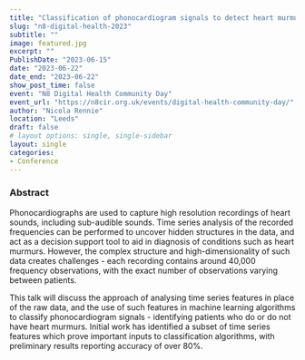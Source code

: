 ```yaml
---
title: "Classification of phonocardiogram signals to detect heart murmurs"
slug: "n8-digital-health-2023"
subtitle: ""
image: featured.jpg
excerpt: ""
PublishDate: "2023-06-15"
date: "2023-06-22"
date_end: "2023-06-22"
show_post_time: false
event: "N8 Digital Health Community Day"
event_url: "https://n8cir.org.uk/events/digital-health-community-day/"
author: "Nicola Rennie"
location: "Leeds"
draft: false
# layout options: single, single-sidebar
layout: single
categories:
- Conference
---
```


### Abstract

Phonocardiographs are used to capture high resolution recordings of heart sounds, including sub-audible sounds. Time series analysis of the recorded frequencies can be performed to uncover hidden structures in the data, and act as a decision support tool to aid in diagnosis of conditions such as heart murmurs. However, the complex structure and high-dimensionality of such data creates challenges - each recording contains around 40,000 frequency observations, with the exact number of observations varying between patients.

This talk will discuss the approach of analysing time series features in place of the raw data, and the use of such features in machine learning algorithms to classify phonocardiogram signals - identifying patients who do or do not have heart murmurs. Initial work has identified a subset of time series features which prove important inputs to classification algorithms, with preliminary results reporting accuracy of over 80%.
